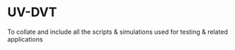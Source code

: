 # UV-DVT
To collate and include all the scripts &amp; simulations used for testing &amp; related applications
